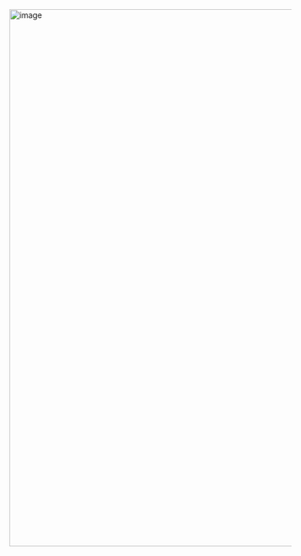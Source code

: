 <img width="960" alt="image" src="https://user-images.githubusercontent.com/81116683/160028535-7668f52e-6e6b-4f4d-83a5-26104d34f932.png">
